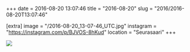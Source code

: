 +++
date = 2016-08-20 13:07:46
title = "2016-08-20"
slug = "2016/2016-08-20T13:07:46"

[extra]
image = "/2016-08-20_13-07-46_UTC.jpg"
instagram = "https://instagram.com/p/BJVOS-8hKud"
location = "Seurasaari"
+++

<img src="/2016-08-20_13-07-46_UTC.jpg" />
